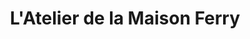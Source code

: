 ---
title: "L'Atelier de la Maison Ferry"
url: /meulan-en-yvelines/latelier-de-la-maison-ferry/
shop: Bäckerei
---